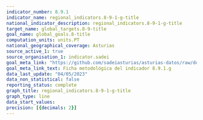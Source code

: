 ```yaml
---
indicator_number: 8.9.1
indicator_name: regional_indicators.8-9-1-g-title
national_indicator_description: regional_indicators.8-9-1-g-title
target_name: global_targets.8-9-title
goal_name: global_goals.8-title
computation_units: units.PT
national_geographical_coverage: Asturias
source_active_1: true
source_organisation_1: indicator.sadei
goal_meta_link: "https://github.com/sadeiasturias/asturias-datos/raw/develop/descargas/metodologia/8.9.1.g.pdf"
goal_meta_link_text: Ficha metodológica del indicador 8.9.1.g
data_last_update: "04/05/2023"
data_non_statistical: false
reporting_status: complete
graph_title: regional_indicators.8-9-1-g-title
graph_type: line
data_start_values:  
precision: [{decimals: 2}]
---
```

